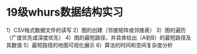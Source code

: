 # 19级whurs数据结构实习

1）CSV格式数据文件的读写
2）图的创建（邻接矩阵或邻接表）
3）图的遍历（广度优先或深度优先）
4）图的最短路径，并具体给出（A到B）的最短路径及其数值
5）最短路径的地图可视化展示
6）算法的时间和空间复杂度分析
